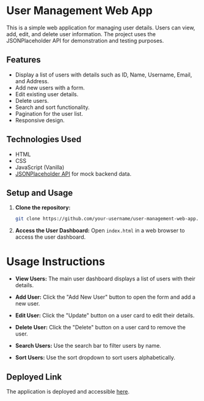 # User Management Web App

This is a simple web application for managing user details. Users can view, add, edit, and delete user information. The project uses the JSONPlaceholder API for demonstration and testing purposes.

## Features

- Display a list of users with details such as ID, Name, Username, Email, and Address.
- Add new users with a form.
- Edit existing user details.
- Delete users.
- Search and sort functionality.
- Pagination for the user list.
- Responsive design.

## Technologies Used

- HTML
- CSS
- JavaScript (Vanilla)
- [JSONPlaceholder API](https://jsonplaceholder.typicode.com/) for mock backend data.


## Setup and Usage

1. **Clone the repository:**

   ```bash
   git clone https://github.com/your-username/user-management-web-app.git
   ```

1. **Access the User Dashboard:**
   Open `index.html` in a web browser to access the user dashboard.

# Usage Instructions

- **View Users:**
  The main user dashboard displays a list of users with their details.

- **Add User:**
  Click the "Add New User" button to open the form and add a new user.

- **Edit User:**
  Click the "Update" button on a user card to edit their details.

- **Delete User:**
  Click the "Delete" button on a user card to remove the user.

- **Search Users:**
  Use the search bar to filter users by name.

- **Sort Users:**
  Use the sort dropdown to sort users alphabetically.

## Deployed Link

The application is deployed and accessible [here](https://sunny-horse-38a536.netlify.app/).
